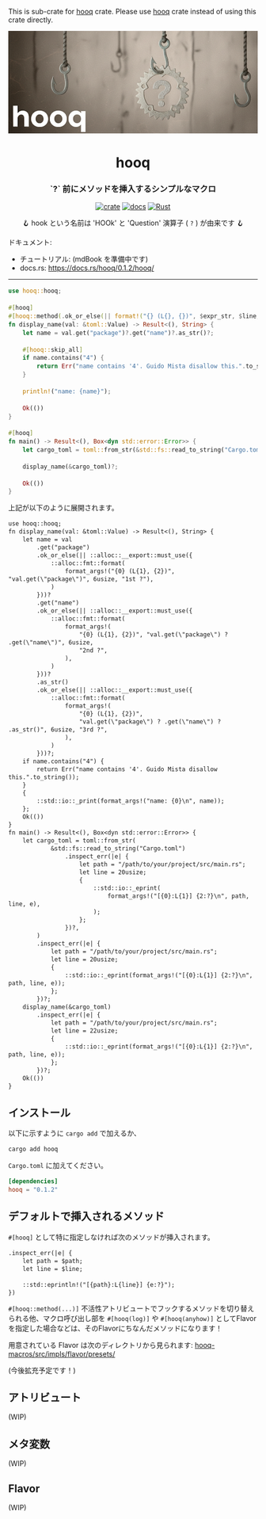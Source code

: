 This is sub-crate for [hooq](https://github.com/anotherhollow1125/hooq/tree/main/hooq) crate. Please use [hooq](https://github.com/anotherhollow1125/hooq/tree/main/hooq) crate instead of using this crate directly.

<div align="center">
<a href="https://docs.rs/hooq/0.1.2/hooq/" target="_blank">
<img src="https://raw.githubusercontent.com/anotherhollow1125/hooq/refs/heads/main/assets/hooq_eye_catch3.png" />
</a>
<h1>hooq</h1>

<h3>`?` 前にメソッドを挿入するシンプルなマクロ</h3>

[![crate](https://img.shields.io/crates/v/hooq)](https://crates.io/crates/hooq)
[![docs](https://img.shields.io/docsrs/hooq/0.1.2)](https://docs.rs/hooq/0.1.2/hooq/)
[![Rust](https://github.com/anotherhollow1125/hooq/actions/workflows/rust.yml/badge.svg)](https://github.com/anotherhollow1125/hooq/actions/workflows/rust.yml)

🪝 hook という名前は 'HOOk' と 'Question' 演算子 ( `?` ) が由来です 🪝

</div>

ドキュメント:
- チュートリアル: (mdBook を準備中です)
- docs.rs: <https://docs.rs/hooq/0.1.2/hooq/>

<hr />

```rust
use hooq::hooq;

#[hooq]
#[hooq::method(.ok_or_else(|| format!("{} (L{}, {})", $expr_str, $line, $nth)))]
fn display_name(val: &toml::Value) -> Result<(), String> {
    let name = val.get("package")?.get("name")?.as_str()?;

    #[hooq::skip_all]
    if name.contains("4") {
        return Err("name contains '4'. Guido Mista disallow this.".to_string());
    }

    println!("name: {name}");

    Ok(())
}

#[hooq]
fn main() -> Result<(), Box<dyn std::error::Error>> {
    let cargo_toml = toml::from_str(&std::fs::read_to_string("Cargo.toml")?)?;

    display_name(&cargo_toml)?;

    Ok(())
}
```

上記が以下のように展開されます。

```ignore
use hooq::hooq;
fn display_name(val: &toml::Value) -> Result<(), String> {
    let name = val
        .get("package")
        .ok_or_else(|| ::alloc::__export::must_use({
            ::alloc::fmt::format(
                format_args!("{0} (L{1}, {2})", "val.get(\"package\")", 6usize, "1st ?"),
            )
        }))?
        .get("name")
        .ok_or_else(|| ::alloc::__export::must_use({
            ::alloc::fmt::format(
                format_args!(
                    "{0} (L{1}, {2})", "val.get(\"package\") ? .get(\"name\")", 6usize,
                    "2nd ?",
                ),
            )
        }))?
        .as_str()
        .ok_or_else(|| ::alloc::__export::must_use({
            ::alloc::fmt::format(
                format_args!(
                    "{0} (L{1}, {2})",
                    "val.get(\"package\") ? .get(\"name\") ? .as_str()", 6usize, "3rd ?",
                ),
            )
        }))?;
    if name.contains("4") {
        return Err("name contains '4'. Guido Mista disallow this.".to_string());
    }
    {
        ::std::io::_print(format_args!("name: {0}\n", name));
    };
    Ok(())
}
fn main() -> Result<(), Box<dyn std::error::Error>> {
    let cargo_toml = toml::from_str(
            &std::fs::read_to_string("Cargo.toml")
                .inspect_err(|e| {
                    let path = "/path/to/your/project/src/main.rs";
                    let line = 20usize;
                    {
                        ::std::io::_eprint(
                            format_args!("[{0}:L{1}] {2:?}\n", path, line, e),
                        );
                    };
                })?,
        )
        .inspect_err(|e| {
            let path = "/path/to/your/project/src/main.rs";
            let line = 20usize;
            {
                ::std::io::_eprint(format_args!("[{0}:L{1}] {2:?}\n", path, line, e));
            };
        })?;
    display_name(&cargo_toml)
        .inspect_err(|e| {
            let path = "/path/to/your/project/src/main.rs";
            let line = 22usize;
            {
                ::std::io::_eprint(format_args!("[{0}:L{1}] {2:?}\n", path, line, e));
            };
        })?;
    Ok(())
}
```

## インストール

以下に示すように `cargo add` で加えるか、

```bash
cargo add hooq
```

`Cargo.toml` に加えてください。

```toml
[dependencies]
hooq = "0.1.2"
```

## デフォルトで挿入されるメソッド

`#[hooq]` として特に指定しなければ次のメソッドが挿入されます。

```ignore
.inspect_err(|e| {
    let path = $path;
    let line = $line;

    ::std::eprintln!("[{path}:L{line}] {e:?}");
})
```

`#[hooq::method(...)]` 不活性アトリビュートでフックするメソッドを切り替えられる他、マクロ呼び出し部を `#[hooq(log)]` や `#[hooq(anyhow)]` としてFlavorを指定した場合などは、そのFlavorにちなんだメソッドになります！

用意されている Flavor は次のディレクトリから見られます: [hooq-macros/src/impls/flavor/presets/](https://github.com/anotherhollow1125/hooq/tree/main/hooq-macros/src/impls/flavor/presets)

(今後拡充予定です！)

## アトリビュート

(WIP)

## メタ変数

(WIP)

## Flavor

(WIP)
